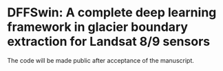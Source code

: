 DFFSwin: A complete deep learning framework in glacier boundary extraction for Landsat 8/9 sensors
====
The code will be made public after acceptance of the manuscript.

